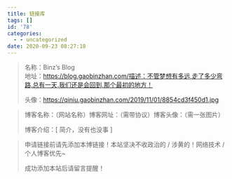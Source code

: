 ```yaml
---
title: 链接库
tags: []
id: '78'
categories:
  - - uncategorized
date: 2020-09-23 08:27:18
---
```


> 名称：Binz’s Blog  
> 地址：https://blog.gaobinzhan.com/描述：不管梦想有多远,走了多少弯路,总有一天,我们还是会回到,那个最初的地方！
> 
> 头像：https://qiniu.gaobinzhan.com/2019/11/01/8854cd3f450d1.jpg

> 博客名称：（网站名称）博客网址：（需带协议）博客头像：（需一张图片）
> 
> 博客介绍：\[ 简介，没有也没事 \]

> 申请链接前请先添加本博链接！本站坚决不收政治的 / 涉黄的！网络技术 / 个人博客优先~
> 
> 成功添加本站后请留言提醒！